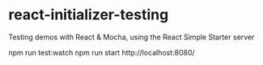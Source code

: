 # react-initializer-testing
Testing demos with React & Mocha, using the React Simple Starter server

npm run test:watch 
npm run start
http://localhost:8080/
